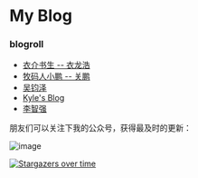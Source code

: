 # My Blog


### blogroll
* [衣介书生 -- 衣龙浩](https://ylhao.github.io/)
* [牧码人小鹏 -- 关鹏](https://guanpengchn.github.io/)
* [吴钧泽](https://wujunze.com/)
* [Kyle's Blog](https://hacking-linux.com/)
* [李智强](https://artikell.github.io/)


朋友们可以关注下我的公众号，获得最及时的更新：

![image](https://user-images.githubusercontent.com/14103319/92430320-11583200-f1c7-11ea-940d-1e297d2f394b.png)

[![Stargazers over time](https://starchart.cc/zhangyachen/zhangyachen.github.io.svg)](https://starchart.cc/zhangyachen/zhangyachen.github.io)


